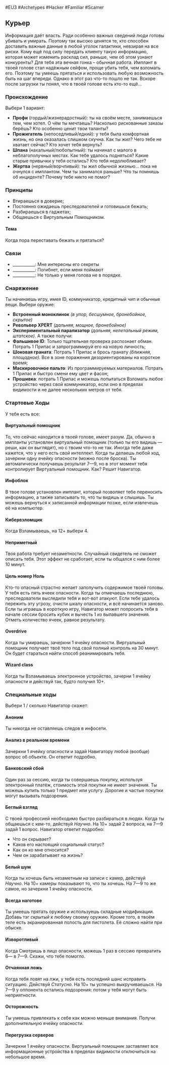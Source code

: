 #EU3 #Archetypes #Hacker #Familiar #Scamer 

## Курьер
Информация даёт власть. Ради особенно важных сведений люди готовы убивать и умирать. Поэтому так высоко ценятся те, кто способен доставить важные данные в любой уголок галактики, невзирая на все риски. Кому ещё под силу передать клиенту такую информацию, которая может изменить расклад сил, раньше, чем об этом узнают конкуренты? 
Для тебя эта вечная гонка – обычная работа. Имплант в твоей голове стал надёжным сейфом, проще убить тебя, чем взломать его. Поэтому ты умеешь прятаться и использовать любую возможность быть на шаг впереди. 
Однако в этот раз что-то пошло не так. Вскоре после загрузки ты понял, что в твоей голове есть кто-то ещё...

### Происхождение
Выбери 1 вариант:
- **Профи** (гордый/жизнерадостный): ты на своём месте, занимаешься тем, чем хотел. О чём ты мечтаешь? Насколько рискованные заказы берёшь? Кто особенно ценит твои таланты? 
- **Прожигатель** (непоседливый/едкий): у тебя была комфортная жизнь, но она оказалась слишком скучна. Как ты жил? Чего тебе не хватает сейчас? Кто хочет тебя вернуть? 
- **Шпана** (нахальный/любопытный): ты начинал с малого в неблагополучных местах. Как тебе удалось подняться? Какие старые привычки у тебя остались? Кто тебя недолюбливает? 
- **Жертва** (нервный/ворчливый): ты жил обычной жизнью… пока не очнулся с имплантом. Чем ты занимался раньше? Что ты помнишь об инциденте? Почему тебе никто не помог? 

### Принципы
- Втираешься в доверие; 
- Постоянно ожидаешь преследователей и готовишься бежать; 
- Разбираешься в гаджетах; 
- Общаешься с Виртуальным Помощником.
#### Тема
Когда пора переставать бежать и прятаться?

### Связи
- \_\_\_\_\_\_\_\_\_\_\_: Мне интересны его секреты
- \_\_\_\_\_\_\_\_\_\_\_: Погибнет, если меня поймают
- \_\_\_\_\_\_\_\_\_\_\_: Не только у меня голова не в порядке.

### Снаряжение
Ты начинаешь игру, имея ID, коммуникатор, кредитный чип и обычные вещи. Выбери оружие: 
- **Встроенный моноклинок** *(в упор, бесшумное, бронебойное, скрытое)* 
- **Револьвер XPERT** *(дальняя, мощное, бронебойное)* 
- **Экспериментальный парализатор** *(дальняя, нелетальный режим, штатское)*. 
А также получи: 
- **Фальшивое ID**: Только тщательная проверка распознает обман. Потрать 1 Припас и запрограммируй его на новую личность; 
- **Шоковая граната**: Потрать 1 Припас и брось гранату *(ближняя, площадное)*. Все в зоне поражения дезориентированы на короткое время; 
- **Маскировочное пальто**: Из программируемых материалов. Потрать 1 Припас и быстро смени ему цвет и фасон; 
- **Прошивка**: потрать 1 Припас и можешь попытаться Взломать любое устройство через свой коммуникатор, если оно в пределах видимости и не далее нескольких метров от тебя.

### Стартовые Ходы
У тебя есть все:
#### Виртуальный помощник
То, что сейчас находится в твоей голове, имеет разум. Да, обычно в импланты установлен виртуальный помощник (только ты его видишь — реши, как он выглядит), но с твоим что-то не так. Иногда тебе даже кажется, что у него есть свой интеллект. 
Когда ты делаешь любой ход, зачеркни одну ячейку опасности (можно после броска). Ты автоматически получаешь результат 7—9, но в этот момент тебя контролирует Виртуальный помощник. Как? Решит Навигатор. 

#### Инфоблок
В твое голове установлен имплант, который позволяет тебе переносить информацию, а также записывать то, что ты видишь и слышишь. Ты можешь вернуться к записанной информации позже, если извлечешь её на компьютер. 

#### Кибервзломщик
Когда Взламываешь, на 12+ выбери 4. 

#### Неприметный
Твоя работа требует незаметности. Случайный свидетель не сможет описать тебя. Этот эффект не сработает, если ты общался с ним более 10 минут. 

#### Цель номер Ноль
Кто-то опасный страстно желает заполучить содержимое твоей головы. У тебя есть пять ячеек опасности. Когда ты отмечаешь последнюю, преследователи выследили тебя и вот-вот атакуют. Если тебе удалось пережить эту угрозу, очисти шкалу опасности, и всё начинается заново. 
Если ты играешь в короткую игру, Навигатор может попросить тебя в начале сессии бросить кубик и вычесть 1 из выпавшего значения. Отметь количество ячеек, равное результату. 

#### Overdrive
Когда ты умираешь, зачеркни 1 ячейку опасности. Виртуальный помощник получает твоё тело под свой полный контроль на 30 минут. Он будет стараться найти способ реанимировать тебя. 

#### Wizard class
Когда ты Взламываешь электронное устройство, зачерни 1 ячейку опасности и действуй так, будто получил 10+.

### Специальные ходы
Выбери 1 / сколько Навигатор скажет: 
#### Аноним
Ты никогда не оставляешь следов в инфосети. 

#### Анализ в реальном времени
Зачеркни 1 ячейку опасности и задай Навигатору любой (вообще) вопрос об объекте. Он ответит подробно. 

#### Банковский сбой
Один раз за сессию, когда ты совершаешь покупку, используя электронный платёж, стоимость этой покупки не имеет значения. Ты можешь купить только 1 предмет или услугу. Дорогие и частые покупки могут вызывать подозрения. 

#### Беглый взгляд
С твоей профессией необходимо быстро разбираться в людях. Когда ты общаешься с кем-то, действуй *Научно*. На 10+ задай 2 вопроса, на 7—9 задай 1 вопрос. Навигатор ответит подробно: 
- Что он скрывает? 
- Каков его настоящий социальный статус? 
- Как он ко мне относится? 
- Чем он зарабатывает на жизнь? 

#### Белый шум
Когда ты хочешь быть незаметным на записи с камер, действуй *Научно*. На 10+ камеры показывают то, что ты хочешь. На 7—9 то же самое, но зачеркни 1 ячейку опасности. 

#### Всегда наготове
Ты умеешь прятать оружие и используешь складные модификации. Добавь тэг *скрытый* к любому своему оружию. Кроме того, в твоём теле есть экранированная полость для пистолета. Её сложно найти при обыске. 

#### Изворотливый
Когда Смотришь в лицо опасности, можешь 1 раз в сессию превратить 6— в 7—9. Скажи, что тебе помогло. 

#### Отчаянная ложь
Когда тебя ловят на лжи, у тебя есть последний шанс исправить ситуацию. Действуй *Статусно*. На 10+ ты успешно выкручиваешься. На 7—9 у оппонента остались подозрения: потом у тебя могут быть неприятности. 

#### Осторожность
Ты умеешь привлекать к себе как можно меньше внимания. Получи дополнительную ячейку опасности. 

#### Перегрузка серверов
Зачеркни 1 ячейку опасности. Виртуальный помощник заставляет все информационные устройства в пределах видимости отключиться на небольшое время. 